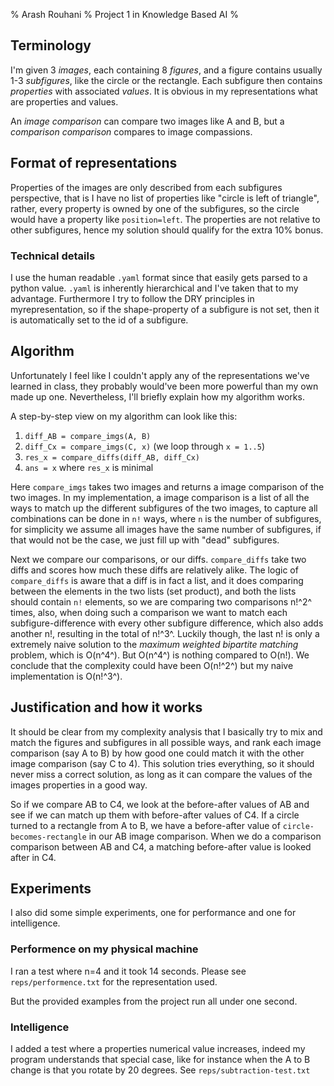 % Arash Rouhani
% Project 1 in Knowledge Based AI
%

## Terminology

I'm given 3 *images*, each containing 8 *figures*, and a figure contains
usually 1-3 *subfigures*, like the circle or the rectangle. Each
subfigure then contains *properties* with associated *values*. It is
obvious in my representations what are properties and values.

An *image comparison* can compare two images like A and B, but a
*comparison comparison* compares to image compassions.

## Format of representations

Properties of the images are only described from each subfigures
perspective, that is I have no list of properties like "circle is left
of triangle", rather, every property is owned by one of the subfigures,
so the circle would have a property like `position=left`.  The
properties are not relative to other subfigures, hence my solution
should qualify for the extra 10% bonus.

### Technical details

I use the human readable `.yaml` format since that easily gets parsed to
a python value. `.yaml` is inherently hierarchical and I've taken that
to my advantage. Furthermore I try to follow the DRY principles in myrepresentation,
so if the shape-property of a subfigure is not set, then it is
automatically set to the id of a subfigure.

## Algorithm

Unfortunately I feel like I couldn't apply any of the representations
we've learned in class, they probably would've been more powerful than
my own made up one. Nevertheless, I'll briefly explain how my algorithm
works.

A step-by-step view on my algorithm can look like this:

  1. `diff_AB = compare_imgs(A, B)`
  2. `diff_Cx = compare_imgs(C, x)` (we loop through `x = 1..5`)
  3. `res_x = compare_diffs(diff_AB, diff_Cx)`
  4. `ans = x` where `res_x` is minimal

Here `compare_imgs` takes two images and returns a image comparison
of the two images. In my implementation, a image comparison is a list
of all the ways to match up the different subfigures of the two images,
to capture all combinations can be done in `n!` ways,
where `n` is the number of subfigures, for simplicity we assume all images
have the same number of subfigures, if that would not be the case, we just
fill up with "dead" subfigures.

Next we compare our comparisons, or our diffs. `compare_diffs` take two
diffs and scores how much these diffs are relatively alike. The logic of
`compare_diffs` is aware that a diff is in fact a list, and it does
comparing between the elements in the two lists (set product), and both
the lists should contain `n!` elements, so we are comparing two
comparisons n!^2^ times, also, when doing such a comparison we want to
match each subfigure-difference with every other subfigure difference,
which also adds another n!, resulting in the total of n!^3^. Luckily
though, the last n! is only a extremely naive solution to the *maximum
weighted bipartite matching* problem, which is O(n^4^). But O(n^4^) is nothing
compared to O(n!). We conclude that the complexity could have been
O(n!^2^) but my naive implementation is O(n!^3^).

## Justification and how it works

It should be clear from my complexity analysis that I basically try to
mix and match the figures and subfigures in all possible ways, and rank
each image comparison (say A to B) by how good one could match it with
the other image comparison (say C to 4). This solution tries
everything, so it should never miss a correct solution, as long as it can
compare the values of the images properties in a good way.

So if we compare AB to C4, we look at the before-after values of AB and
see if we can match up them with before-after values of C4. If a circle
turned to a rectangle from A to B, we have a before-after value of
`circle-becomes-rectangle` in our AB image comparison. When we do a
comparison comparison between AB and C4, a matching before-after value
is looked after in C4.

## Experiments

I also did some simple experiments, one for performance and one for
intelligence.

### Performence on my physical machine

I ran a test where n=4 and it took 14 seconds. Please see
`reps/performence.txt` for the representation used.

But the provided examples from the project run all under one second.

### Intelligence

I added a test where a properties numerical value increases, indeed my
program understands that special case, like for instance when the A to B
change is that you rotate by 20 degrees. See `reps/subtraction-test.txt`
